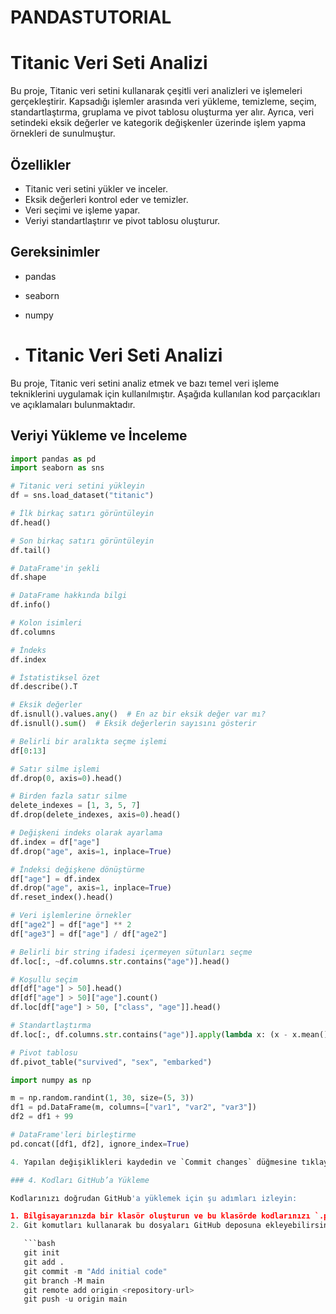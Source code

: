 # PANDASTUTORIAL
# Titanic Veri Seti Analizi

Bu proje, Titanic veri setini kullanarak çeşitli veri analizleri ve işlemeleri gerçekleştirir. Kapsadığı işlemler arasında veri yükleme, temizleme, seçim, standartlaştırma, gruplama ve pivot tablosu oluşturma yer alır. Ayrıca, veri setindeki eksik değerler ve kategorik değişkenler üzerinde işlem yapma örnekleri de sunulmuştur.

## Özellikler
- Titanic veri setini yükler ve inceler.
- Eksik değerleri kontrol eder ve temizler.
- Veri seçimi ve işleme yapar.
- Veriyi standartlaştırır ve pivot tablosu oluşturur.

## Gereksinimler
- pandas
- seaborn
- numpy

- # Titanic Veri Seti Analizi

Bu proje, Titanic veri setini analiz etmek ve bazı temel veri işleme tekniklerini uygulamak için kullanılmıştır. Aşağıda kullanılan kod parçacıkları ve açıklamaları bulunmaktadır.

## Veriyi Yükleme ve İnceleme

```python
import pandas as pd
import seaborn as sns

# Titanic veri setini yükleyin
df = sns.load_dataset("titanic")

# İlk birkaç satırı görüntüleyin
df.head()

# Son birkaç satırı görüntüleyin
df.tail()

# DataFrame'in şekli
df.shape

# DataFrame hakkında bilgi
df.info()

# Kolon isimleri
df.columns

# İndeks
df.index

# İstatistiksel özet
df.describe().T

# Eksik değerler
df.isnull().values.any()  # En az bir eksik değer var mı?
df.isnull().sum()  # Eksik değerlerin sayısını gösterir

# Belirli bir aralıkta seçme işlemi
df[0:13]

# Satır silme işlemi
df.drop(0, axis=0).head()

# Birden fazla satır silme
delete_indexes = [1, 3, 5, 7]
df.drop(delete_indexes, axis=0).head()

# Değişkeni indeks olarak ayarlama
df.index = df["age"]
df.drop("age", axis=1, inplace=True)

# İndeksi değişkene dönüştürme
df["age"] = df.index
df.drop("age", axis=1, inplace=True)
df.reset_index().head()

# Veri işlemlerine örnekler
df["age2"] = df["age"] ** 2
df["age3"] = df["age"] / df["age2"]

# Belirli bir string ifadesi içermeyen sütunları seçme
df.loc[:, ~df.columns.str.contains("age")].head()

# Koşullu seçim
df[df["age"] > 50].head()
df[df["age"] > 50]["age"].count()
df.loc[df["age"] > 50, ["class", "age"]].head()

# Standartlaştırma
df.loc[:, df.columns.str.contains("age")].apply(lambda x: (x - x.mean()) / x.std()).head()

# Pivot tablosu
df.pivot_table("survived", "sex", "embarked")

import numpy as np

m = np.random.randint(1, 30, size=(5, 3))
df1 = pd.DataFrame(m, columns=["var1", "var2", "var3"])
df2 = df1 + 99

# DataFrame'leri birleştirme
pd.concat([df1, df2], ignore_index=True)

4. Yapılan değişiklikleri kaydedin ve `Commit changes` düğmesine tıklayın.

### 4. Kodları GitHub’a Yükleme

Kodlarınızı doğrudan GitHub'a yüklemek için şu adımları izleyin:

1. Bilgisayarınızda bir klasör oluşturun ve bu klasörde kodlarınızı `.py` uzantılı dosyalar olarak kaydedin.
2. Git komutları kullanarak bu dosyaları GitHub deposuna ekleyebilirsiniz:

   ```bash
   git init
   git add .
   git commit -m "Add initial code"
   git branch -M main
   git remote add origin <repository-url>
   git push -u origin main
